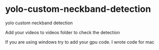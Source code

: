 # yolo-custom-neckband-detection
yolo custom neckband detection

Add your videos to videos folder to check the detection

If you are using windows try to add your gpu code. I wrote code for mac
